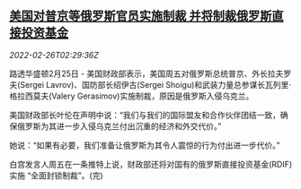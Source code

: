 <!--1645842662000-->
[美国对普京等俄罗斯官员实施制裁 并将制裁俄罗斯直接投资基金](https://cn.reuters.com/article/us-teasury-department-putin-sanction-022-idCNKBS2KV03S)
------

<div><i>2022-02-26T02:29:36Z</i></div><p>路透华盛顿2月25日 - 美国财政部表示，美国周五对俄罗斯总统普京、外长拉夫罗夫(Sergei Lavrov)、国防部长绍伊古(Sergei Shoigu)和武装力量总参谋长瓦列里·格拉西莫夫(Valery Gerasimov)实施制裁，原因是俄罗斯入侵乌克兰。</p><p>美国财政部长叶伦在声明中说：“我们与我们的国际盟友和合作伙伴团结一致，确保俄罗斯为其进一步入侵乌克兰付出沉重的经济和外交代价。”</p><p>她说：“如果有必要，我们准备让俄罗斯为其令人震惊的行为付出进一步代价。”</p><p>白宫发言人周五在一条推特上说，财政部还将对国有的俄罗斯直接投资基金(RDIF)实施 “全面封锁制裁”。(完)</p>
